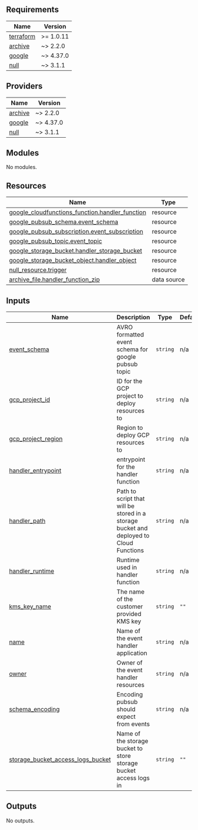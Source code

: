 ## Requirements

| Name | Version |
|------|---------|
| <a name="requirement_terraform"></a> [terraform](#requirement\_terraform) | >= 1.0.11 |
| <a name="requirement_archive"></a> [archive](#requirement\_archive) | ~> 2.2.0 |
| <a name="requirement_google"></a> [google](#requirement\_google) | ~> 4.37.0 |
| <a name="requirement_null"></a> [null](#requirement\_null) | ~> 3.1.1 |

## Providers

| Name | Version |
|------|---------|
| <a name="provider_archive"></a> [archive](#provider\_archive) | ~> 2.2.0 |
| <a name="provider_google"></a> [google](#provider\_google) | ~> 4.37.0 |
| <a name="provider_null"></a> [null](#provider\_null) | ~> 3.1.1 |

## Modules

No modules.

## Resources

| Name | Type |
|------|------|
| [google_cloudfunctions_function.handler_function](https://registry.terraform.io/providers/hashicorp/google/latest/docs/resources/cloudfunctions_function) | resource |
| [google_pubsub_schema.event_schema](https://registry.terraform.io/providers/hashicorp/google/latest/docs/resources/pubsub_schema) | resource |
| [google_pubsub_subscription.event_subscription](https://registry.terraform.io/providers/hashicorp/google/latest/docs/resources/pubsub_subscription) | resource |
| [google_pubsub_topic.event_topic](https://registry.terraform.io/providers/hashicorp/google/latest/docs/resources/pubsub_topic) | resource |
| [google_storage_bucket.handler_storage_bucket](https://registry.terraform.io/providers/hashicorp/google/latest/docs/resources/storage_bucket) | resource |
| [google_storage_bucket_object.handler_object](https://registry.terraform.io/providers/hashicorp/google/latest/docs/resources/storage_bucket_object) | resource |
| [null_resource.trigger](https://registry.terraform.io/providers/hashicorp/null/latest/docs/resources/resource) | resource |
| [archive_file.handler_function_zip](https://registry.terraform.io/providers/hashicorp/archive/latest/docs/data-sources/file) | data source |

## Inputs

| Name | Description | Type | Default | Required |
|------|-------------|------|---------|:--------:|
| <a name="input_event_schema"></a> [event\_schema](#input\_event\_schema) | AVRO formatted event schema for google pubsub topic | `string` | n/a | yes |
| <a name="input_gcp_project_id"></a> [gcp\_project\_id](#input\_gcp\_project\_id) | ID for the GCP project to deploy resources to | `string` | n/a | yes |
| <a name="input_gcp_project_region"></a> [gcp\_project\_region](#input\_gcp\_project\_region) | Region to deploy GCP resources to | `string` | n/a | yes |
| <a name="input_handler_entrypoint"></a> [handler\_entrypoint](#input\_handler\_entrypoint) | entrypoint for the handler function | `string` | n/a | yes |
| <a name="input_handler_path"></a> [handler\_path](#input\_handler\_path) | Path to script that will be stored in a storage bucket and deployed to Cloud Functions | `string` | n/a | yes |
| <a name="input_handler_runtime"></a> [handler\_runtime](#input\_handler\_runtime) | Runtime used in handler function | `string` | n/a | yes |
| <a name="input_kms_key_name"></a> [kms\_key\_name](#input\_kms\_key\_name) | The name of the customer provided KMS key | `string` | `""` | no |
| <a name="input_name"></a> [name](#input\_name) | Name of the event handler application | `string` | n/a | yes |
| <a name="input_owner"></a> [owner](#input\_owner) | Owner of the event handler resources | `string` | n/a | yes |
| <a name="input_schema_encoding"></a> [schema\_encoding](#input\_schema\_encoding) | Encoding pubsub should expect from events | `string` | n/a | yes |
| <a name="input_storage_bucket_access_logs_bucket"></a> [storage\_bucket\_access\_logs\_bucket](#input\_storage\_bucket\_access\_logs\_bucket) | Name of the storage bucket to store storage bucket access logs in | `string` | `""` | no |

## Outputs

No outputs.
